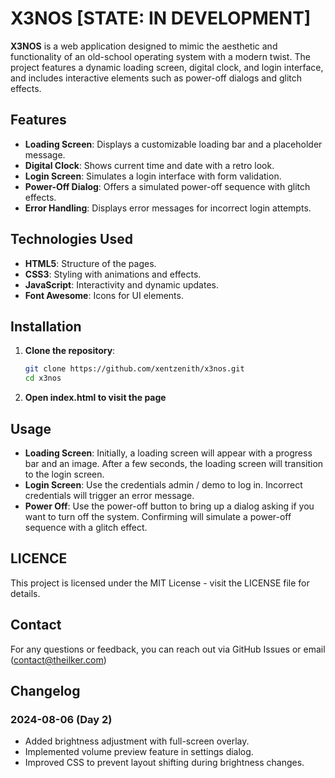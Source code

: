 # X3NOS [STATE: IN DEVELOPMENT]

**X3NOS** is a web application designed to mimic the aesthetic and functionality of an old-school operating system with a modern twist. The project features a dynamic loading screen, digital clock, and login interface, and includes interactive elements such as power-off dialogs and glitch effects.

## Features

- **Loading Screen**: Displays a customizable loading bar and a placeholder message.
- **Digital Clock**: Shows current time and date with a retro look.
- **Login Screen**: Simulates a login interface with form validation.
- **Power-Off Dialog**: Offers a simulated power-off sequence with glitch effects.
- **Error Handling**: Displays error messages for incorrect login attempts.

## Technologies Used

- **HTML5**: Structure of the pages.
- **CSS3**: Styling with animations and effects.
- **JavaScript**: Interactivity and dynamic updates.
- **Font Awesome**: Icons for UI elements.

## Installation

1. **Clone the repository**:
   ```bash
   git clone https://github.com/xentzenith/x3nos.git
   cd x3nos
   ```

2. **Open index.html to visit the page**

## Usage
- **Loading Screen**: Initially, a loading screen will appear with a progress bar and an image. After a few seconds, the loading screen will transition to the login screen.
- **Login Screen**: Use the credentials admin / demo to log in. Incorrect credentials will trigger an error message.
- **Power Off**: Use the power-off button to bring up a dialog asking if you want to turn off the system. Confirming will simulate a power-off sequence with a glitch effect.

## LICENCE
This project is licensed under the MIT License - visit the LICENSE file for details.

## Contact
For any questions or feedback, you can reach out via GitHub Issues or email (contact@theilker.com)

## Changelog

### 2024-08-06 (Day 2)
- Added brightness adjustment with full-screen overlay.
- Implemented volume preview feature in settings dialog.
- Improved CSS to prevent layout shifting during brightness changes.